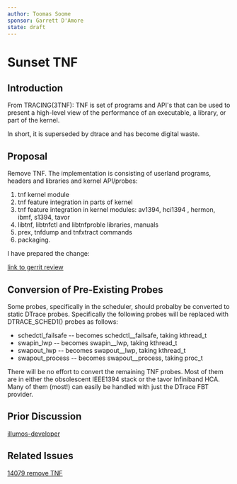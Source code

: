 ```yaml
---
author: Toomas Soome
sponsor: Garrett D'Amore
state: draft
---
```


# Sunset TNF

## Introduction

From TRACING(3TNF):
TNF is set of programs and API's that can be used to present a high-level view of the performance of an executable, a library, or part of the kernel.

In short, it is superseded by dtrace and has become digital waste.

## Proposal

Remove TNF. The implementation is consisting of userland programs, headers and libraries and kernel API/probes:

1. tnf kernel module
2. tnf feature integration in parts of kernel
3. tnf feature integration in kernel modules: av1394, hci1394 , hermon, ibmf, s1394, tavor
4. libtnf, libtnfctl and libtnfproble libraries, manuals
5. prex, tnfdump and tnfxtract commands
6. packaging.

I have prepared the change:

[link to gerrit review](https://code.illumos.org/c/illumos-gate/+/1707)

## Conversion of Pre-Existing Probes

Some probes, specifically in the scheduler, should probalby be converted to static DTrace probes.
Specifically the following probes will be replaced with DTRACE_SCHED1() probes as follows:

* schedctl_failsafe -- becomes schedctl__failsafe, taking kthread_t
* swapin_lwp -- becomes swapin__lwp, taking kthread_t
* swapout_lwp -- becomes swapout__lwp, taking kthread_t
* swapout_process -- becomes swapout__process, taking proc_t

There will be no effort to convert the remaining TNF probes.
Most of them are in either the obsolescent IEEE1394 stack or the tavor Infiniband HCA.
Many of them (most!) can easily be handled with just the DTrace FBT provider.

## Prior Discussion

[illumos-developer](https://illumos.topicbox.com/groups/developer/T35ec4a1cf45f3206-Me7b3ac7e1ca6b0c8ac78b971/tnf)

## Related Issues

[14079 remove TNF](https://www.illumos.org/issues/14079)
